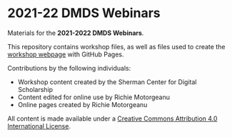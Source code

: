 # 2021-22 DMDS Webinars

Materials for the **2021-2022 DMDS Webinars**.

This repository contains workshop files, as well as files used to create the [workshop webpage](https://scds.github.io/dmds21-22) with GitHub Pages. 

Contributions by the following individuals: 
- Workshop content created by the Sherman Center for Digital Scholarship
- Content edited for online use by Richie Motorgeanu
- Online pages created by Richie Motorgeanu

All content is made available under a [Creative Commons Attribution 4.0 International License](https://creativecommons.org/licenses/by/4.0/). 
